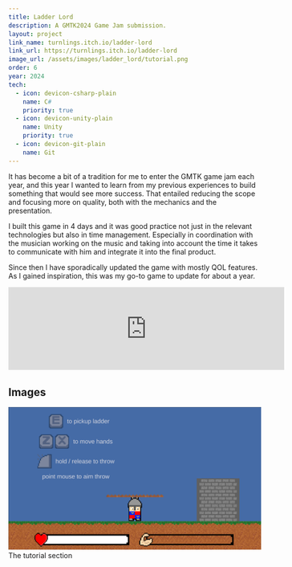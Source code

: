 ```yaml
---
title: Ladder Lord
description: A GMTK2024 Game Jam submission.
layout: project
link_name: turnlings.itch.io/ladder-lord
link_url: https://turnlings.itch.io/ladder-lord
image_url: /assets/images/ladder_lord/tutorial.png
order: 6
year: 2024
tech:
  - icon: devicon-csharp-plain
    name: C#
    priority: true
  - icon: devicon-unity-plain
    name: Unity
    priority: true
  - icon: devicon-git-plain
    name: Git
---
```


It has become a bit of a tradition for me to enter the GMTK game jam each year, and this year I wanted to learn from my previous experiences to build something that would see more success. That entailed reducing the scope and focusing more on quality, both with the mechanics and the presentation.  

I built this game in 4 days and it was good practice not just in the relevant technologies but also in time management. Especially in coordination with the musician working on the music and taking into account the time it takes to communicate with him and integrate it into the final product.

Since then I have sporadically updated the game with mostly QOL features. As I gained inspiration, this was my go-to game to update for about a year.

<iframe frameborder="0" src="https://itch.io/embed/2909666?border_width=0&amp;bg_color=f0f0f0&amp;fg_color=242424&amp;link_color=242424&amp;border_color=5b5b5b" width="550" height="165"><a href="https://turnlings.itch.io/ladder-lord">Ladder Lord by Turnlings</a></iframe>

## Images
![Tutorial](/assets/images/ladder_lord/tutorial.png)
The tutorial section